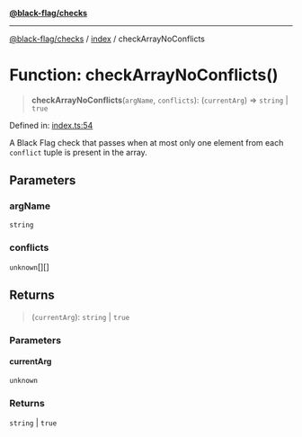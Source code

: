 [**@black-flag/checks**](../../README.md)

***

[@black-flag/checks](../../README.md) / [index](../README.md) / checkArrayNoConflicts

# Function: checkArrayNoConflicts()

> **checkArrayNoConflicts**(`argName`, `conflicts`): (`currentArg`) => `string` \| `true`

Defined in: [index.ts:54](https://github.com/Xunnamius/black-flag/blob/ca2ffa711506da01a177594077571970c5333bf5/packages/checks/src/index.ts#L54)

A Black Flag check that passes when at most only one element from each
`conflict` tuple is present in the array.

## Parameters

### argName

`string`

### conflicts

`unknown`[][]

## Returns

> (`currentArg`): `string` \| `true`

### Parameters

#### currentArg

`unknown`

### Returns

`string` \| `true`
